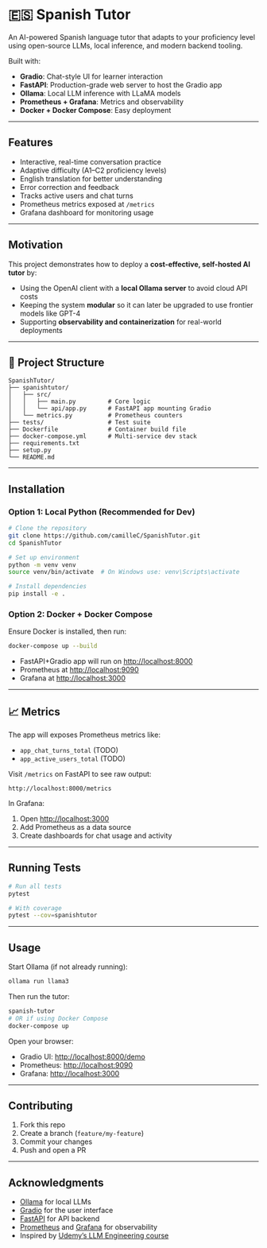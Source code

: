 
# 🇪🇸 Spanish Tutor

An AI-powered Spanish language tutor that adapts to your proficiency level using open-source LLMs, local inference, and modern backend tooling.

Built with:
- **Gradio**: Chat-style UI for learner interaction
- **FastAPI**: Production-grade web server to host the Gradio app
- **Ollama**: Local LLM inference with LLaMA models
- **Prometheus + Grafana**: Metrics and observability
- **Docker + Docker Compose**: Easy deployment

---

## Features

- Interactive, real-time conversation practice
- Adaptive difficulty (A1–C2 proficiency levels)
- English translation for better understanding
- Error correction and feedback
- Tracks active users and chat turns
- Prometheus metrics exposed at `/metrics`
- Grafana dashboard for monitoring usage

---

## Motivation

This project demonstrates how to deploy a **cost-effective, self-hosted AI tutor** by:
- Using the OpenAI client with a **local Ollama server** to avoid cloud API costs
- Keeping the system **modular** so it can later be upgraded to use frontier models like GPT-4
- Supporting **observability and containerization** for real-world deployments

---

## 📁 Project Structure

```
SpanishTutor/
├── spanishtutor/
│   ├── src/
│   │   ├── main.py         # Core logic
│   │   └── api/app.py      # FastAPI app mounting Gradio
│   └── metrics.py          # Prometheus counters
├── tests/                  # Test suite
├── Dockerfile              # Container build file
├── docker-compose.yml      # Multi-service dev stack
├── requirements.txt
├── setup.py
└── README.md
```

---

## Installation

### Option 1: Local Python (Recommended for Dev)

```bash
# Clone the repository
git clone https://github.com/camilleC/SpanishTutor.git
cd SpanishTutor

# Set up environment
python -m venv venv
source venv/bin/activate  # On Windows use: venv\Scripts\activate

# Install dependencies
pip install -e .
```

### Option 2: Docker + Docker Compose

Ensure Docker is installed, then run:

```bash
docker-compose up --build
```

- FastAPI+Gradio app will run on [http://localhost:8000](http://localhost:8000)
- Prometheus at [http://localhost:9090](http://localhost:9090)
- Grafana at [http://localhost:3000](http://localhost:3000)

---

## 📈 Metrics

The app will exposes Prometheus metrics like:

- `app_chat_turns_total` (TODO)
- `app_active_users_total` (TODO)

Visit `/metrics` on FastAPI to see raw output:
```
http://localhost:8000/metrics
```

In Grafana:
1. Open [http://localhost:3000](http://localhost:3000)
2. Add Prometheus as a data source
3. Create dashboards for chat usage and activity

---

##  Running Tests

```bash
# Run all tests
pytest

# With coverage
pytest --cov=spanishtutor
```

---

##  Usage

Start Ollama (if not already running):

```bash
ollama run llama3
```

Then run the tutor:

```bash
spanish-tutor
# OR if using Docker Compose
docker-compose up
```

Open your browser:
- Gradio UI: [http://localhost:8000/demo](http://localhost:8000/demo)
- Prometheus: [http://localhost:9090](http://localhost:9090)
- Grafana: [http://localhost:3000](http://localhost:3000)

---

## Contributing

1. Fork this repo
2. Create a branch (`feature/my-feature`)
3. Commit your changes
4. Push and open a PR

---

## Acknowledgments

- [Ollama](https://ollama.ai) for local LLMs
- [Gradio](https://gradio.app) for the user interface
- [FastAPI](https://fastapi.tiangolo.com) for API backend
- [Prometheus](https://prometheus.io) and [Grafana](https://grafana.com) for observability
- Inspired by [Udemy’s LLM Engineering course](https://www.udemy.com/course/llm-engineering-master-ai-and-large-language-models)

